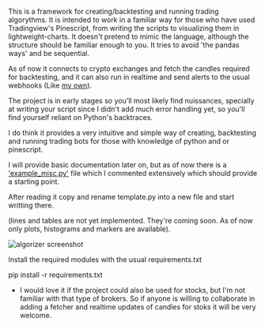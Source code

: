 This is a framework for creating/backtesting and running trading algorythms. It is intended to work in a familiar way for those who have used Tradingview's Pinescript, from writing the scripts to visualizing them in lightweight-charts. It doesn't pretend to mimic the language, although the structure should be familiar enough to you. It tries to avoid 'the pandas ways' and be sequential.

As of now it connects to crypto exchanges and fetch the candles required for backtesting, and it can also run in realtime and send alerts to the usual webhooks (Like [my own](https://github.com/germangar/whook)).

The project is in early stages so you'll most likely find nuissances, specially at writing your script since I didn't add much error handling yet, so you'll find yourself reliant on Python's backtraces.

I do think it provides a very intuitive and simple way of creating, backtesting and running trading bots for those with knowledge of python and or pinescript.

I will provide basic documentation later on, but as of now there is a ['example_misc.py'](https://github.com/germangar/algorizer/blob/main/example_misc.py) file which I commented extensively which should provide a starting point.

After reading it copy and rename template.py into a new file and start writting there.

(lines and tables are not yet implemented. They're coming soon. As of now only plots, histograms and markers are available).

![algorizer screenshot](https://github.com/user-attachments/assets/e8a99250-9224-44f2-8c70-b738de66cddd)


Install the required modules with the usual requirements.txt


pip install -r requirements.txt

- I would love it if the project could also be used for stocks, but I'm not familiar with that type of brokers. So if anyone is willing to collaborate in adding a fetcher and realtime updates of candles for stoks it will be very welcome.


